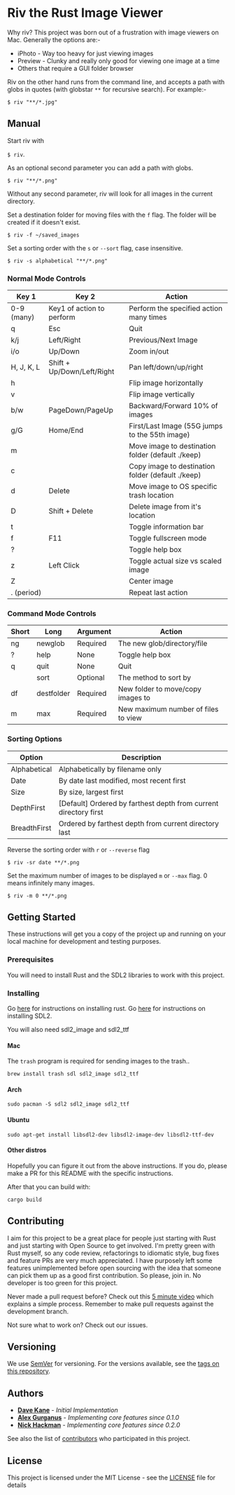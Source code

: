 # **Riv** the **R**ust **I**mage **V**iewer

Why riv? This project was born out of a frustration with image viewers on Mac. 
Generally the options are:-

* iPhoto - Way too heavy for just viewing images
* Preview - Clunky and really only good for viewing one image at a time
* Others that require a GUI folder browser

Riv on the other hand runs from the command line, and accepts a path with globs in quotes (with globstar `**` for recursive search). For example:-

```$ riv "**/*.jpg"```

## Manual

Start riv with 

```$ riv```. 

As an optional second parameter you can add a path with globs.

```$ riv "**/*.png"```

Without any second parameter, riv will look for all images in the current directory.

Set a destination folder for moving files with the `f` flag. The folder will be created if it doesn't exist.

```$ riv -f ~/saved_images```

Set a sorting order with the `s` or `--sort` flag, case insensitive.

```$ riv -s alphabetical "**/*.png"```

### Normal Mode Controls


| Key 1      | Key 2                      | Action                                              |
|------------|----------------------------|-----------------------------------------------------|
| 0-9 (many) | Key1 of action to perform  | Perform the specified action many times             |
| q          | Esc                        | Quit                                                |
| k/j        | Left/Right                 | Previous/Next Image                                 |
| i/o        | Up/Down                    | Zoom in/out                                         |
| H, J, K, L | Shift + Up/Down/Left/Right | Pan left/down/up/right                              |
| h          |                            | Flip image horizontally                             |
| v          |                            | Flip image vertically                               |
| b/w        | PageDown/PageUp            | Backward/Forward 10% of images                      |
| g/G        | Home/End                   | First/Last Image (55G jumps to the 55th image)      |
| m          |                            | Move image to destination folder (default ./keep)   |
| c          |                            | Copy image to destination folder (default ./keep)   |
| d          | Delete                     | Move image to OS specific trash location            |
| D          | Shift + Delete             | Delete image from it's location                     |
| t          |                            | Toggle information bar                              |
| f          | F11                        | Toggle fullscreen mode                              |
| ?          |                            | Toggle help box                                     |
| z          | Left Click                 | Toggle actual size vs scaled image                  |
| Z          |                            | Center image                                        |
| . (period) |                            | Repeat last action                                  |


### Command Mode Controls


| Short | Long       | Argument | Action                              |
|-------|------------|----------|-------------------------------------|
| ng    | newglob    | Required | The new glob/directory/file         |
| ?     | help       | None     | Toggle help box                     |
| q     | quit       | None     | Quit                                |
|       | sort       | Optional | The method to sort by               |
| df    | destfolder | Required | New folder to move/copy images to   |
| m     | max        | Required | New maximum number of files to view |

### Sorting Options

| Option           | Description                                                                              |
|------------------|------------------------------------------------------------------------------------------|
| Alphabetical     | Alphabetically by filename only                                                          |
| Date             | By date last modified, most recent first                                                 |
| Size             | By size, largest first                                                                   |
| DepthFirst       | [Default] Ordered by farthest depth from current directory first                         |
| BreadthFirst     | Ordered by farthest depth from current directory last                                    |

Reverse the sorting order with `r` or `--reverse` flag

```$ riv -sr date **/*.png```

Set the maximum number of images to be displayed `m` or `--max` flag. 0 means infinitely many images.

```$ riv -m 0 **/*.png```


## Getting Started

These instructions will get you a copy of the project up and running on your local machine for development and testing purposes.

### Prerequisites

You will need to install Rust and the SDL2 libraries to work with this project.

### Installing

Go [here](https://www.rust-lang.org/) for instructions on installing rust.
Go [here](https://github.com/Rust-SDL2/rust-sdl2) for instructions on installing SDL2.

You will also need sdl2_image and sdl2_ttf

#### Mac

The `trash` program is required for sending images to the trash..

`brew install trash sdl sdl2_image sdl2_ttf`

#### Arch

`sudo pacman -S sdl2 sdl2_image sdl2_ttf`

#### Ubuntu

`sudo apt-get install libsdl2-dev libsdl2-image-dev libsdl2-ttf-dev`

#### Other distros

Hopefully you can figure it out from the above instructions. If you do, please make a PR for this README with the specific instructions.

After that you can build with:

```cargo build```

## Contributing

I aim for this project to be a great place for people just starting with Rust and just starting with Open Source to get involved. I'm pretty green with Rust myself, so any code review, refactorings to idiomatic style, bug fixes and feature PRs are very much appreciated. I have purposely left some features unimplemented before open sourcing with the idea that someone can pick them up as a good first contribution. So please, join in. No developer is too green for this project.

Never made a pull request before? Check out this [5 minute video](https://www.youtube.com/watch?v=rgbCcBNZcdQ) which explains a simple process. Remember to make pull requests against the development branch.

Not sure what to work on? Check out our issues.

## Versioning

We use [SemVer](http://semver.org/) for versioning. For the versions available, see the [tags on this repository](https://github.com/davejkane/riv/tags).

## Authors

* **[Dave Kane](https://github.com/Davejkane)** - *Initial Implementation*
* **[Alex Gurganus](https://github.com/gurgalex)** - *Implementing core features since 0.1.0*
* **[Nick Hackman](https://github.com/nickhackman)** - *Implementing core features since 0.2.0*

See also the list of [contributors](https://github.com/davejkane/riv/contributors) who participated in this project.

## License

This project is licensed under the MIT License - see the [LICENSE](LICENSE) file for details
